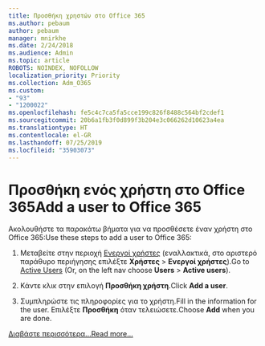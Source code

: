 ```yaml
---
title: Προσθήκη χρηστών στο Office 365
ms.author: pebaum
author: pebaum
manager: mnirkhe
ms.date: 2/24/2018
ms.audience: Admin
ms.topic: article
ROBOTS: NOINDEX, NOFOLLOW
localization_priority: Priority
ms.collection: Adm_O365
ms.custom:
- "93"
- "1200022"
ms.openlocfilehash: fe5c4c7ca5fa5cce199c826f8488c564bf2cdef1
ms.sourcegitcommit: 20b6a1fb3f0d899f3b204e3c066262d10623a4ea
ms.translationtype: HT
ms.contentlocale: el-GR
ms.lasthandoff: 07/25/2019
ms.locfileid: "35903073"
---
```

# <a name="add-a-user-to-office-365"></a><span data-ttu-id="7bc00-102">Προσθήκη ενός χρήστη στο Office 365</span><span class="sxs-lookup"><span data-stu-id="7bc00-102">Add a user to Office 365</span></span>

<span data-ttu-id="7bc00-103">Ακολουθήστε τα παρακάτω βήματα για να προσθέσετε έναν χρήστη στο Office 365:</span><span class="sxs-lookup"><span data-stu-id="7bc00-103">Use these steps to add a user to Office 365:</span></span>
  
1. <span data-ttu-id="7bc00-104">Μεταβείτε στην περιοχή [Ενεργοί χρήστες](https://admin.microsoft.com/Adminportal/Home?source=applauncher#/users) (εναλλακτικά, στο αριστερό παράθυρο περιήγησης επιλέξτε **Χρήστες** \> **Ενεργοί χρήστες**).</span><span class="sxs-lookup"><span data-stu-id="7bc00-104">Go to [Active Users](https://admin.microsoft.com/Adminportal/Home?source=applauncher#/users) (Or, on the left nav choose **Users** \> **Active users**).</span></span>

2. <span data-ttu-id="7bc00-105">Κάντε κλικ στην επιλογή **Προσθήκη χρήστη**.</span><span class="sxs-lookup"><span data-stu-id="7bc00-105">Click **Add a user**.</span></span>

3. <span data-ttu-id="7bc00-106">Συμπληρώστε τις πληροφορίες για το χρήστη.</span><span class="sxs-lookup"><span data-stu-id="7bc00-106">Fill in the information for the user.</span></span> <span data-ttu-id="7bc00-107">Επιλέξτε **Προσθήκη** όταν τελειώσετε.</span><span class="sxs-lookup"><span data-stu-id="7bc00-107">Choose **Add** when you are done.</span></span>

[<span data-ttu-id="7bc00-108">Διαβάστε περισσότερα...</span><span class="sxs-lookup"><span data-stu-id="7bc00-108">Read more...</span></span>](https://support.office.com/article/1970f7d6-03b5-442f-b385-5880b9c256ec)
  